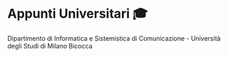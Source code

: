 # Appunti Universitari 🎓
Dipartimento di Informatica e Sistemistica di Comunicazione - Università degli Studi di Milano Bicocca
